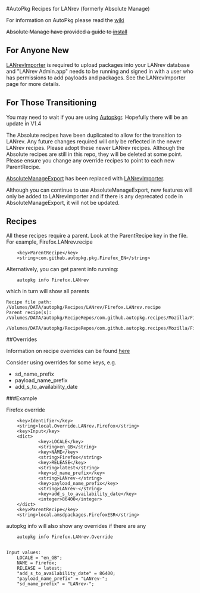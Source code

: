 #AutoPkg Recipes for LANrev (formerly Absolute Manage)

For information on AutoPkg please read the [wiki](https://github.com/autopkg/autopkg/wiki/Getting-Started)

~~Absolute Manage have provided a guide to [install](http://forums.absolute.com/kb.php?a=1062&hilit=autopkg)~~

## For Anyone New
[LANrevImporter](https://github.com/jbaker10/LANrevImporter) is required to upload packages into your LANrev database and "LANrev Admin.app" needs to be running and signed in with a user who has permissions to add payloads and packages.  See the LANrevImporter page for more details.

## For Those Transitioning

You may need to wait if you are using [Autopkgr](https://github.com/lindegroup/autopkgr).  Hopefully there will be an update in V1.4

The Absolute recipes have been duplicated to allow for the transition to LANrev.  Any future changes required will only be reflected in the newer LANrev recipes.  Please adopt these newer LANrev recipes.  Although the Absolute recipes are still in this repo, they will be deleted at some point.  Please ensure you change any override recipes to point to each new ParentRecipe.

[AbsoluteManageExport](https://github.com/tburgin/AbsoluteManageExport) has been replaced with [LANrevImporter](https://github.com/jbaker10/LANrevImporter).

Although you can continue to use AbsoluteManageExport, new features will only be added to LANrevImporter and if there is any deprecated code in AbsoluteManageExport, it will not be updated.

## Recipes

All these recipes require a parent.  Look at the ParentRecipe key in the file.  For example, Firefox.LANrev.recipe

        <key>ParentRecipe</key>
        <string>com.github.autopkg.pkg.Firefox_EN</string>
        
Alternatively, you can get parent info running:

        autopkg info Firefox.LANrev
        
which in turn will show all parents

    Recipe file path:    /Volumes/DATA/autopkg/Recipes/LANrev/Firefox.LANrev.recipe
    Parent recipe(s):    /Volumes/DATA/autopkg/RecipeRepos/com.github.autopkg.recipes/Mozilla/Firefox.pkg.recipe
                         /Volumes/DATA/autopkg/RecipeRepos/com.github.autopkg.recipes/Mozilla/Firefox.download.recipe

##Overrides

Information on recipe overrides can be found [here](https://github.com/autopkg/autopkg/wiki/Recipe-Overrides)

Consider using overrides for some keys, e.g.

* sd\_name\_prefix
* payload\_name\_prefix
* add\_s\_to\_availability\_date

###Example

Firefox override

        <key>Identifier</key>
        <string>local.Override.LANrev.Firefox</string>
        <key>Input</key>
        <dict>
                <key>LOCALE</key>
                <string>en_GB</string>
                <key>NAME</key>
                <string>Firefox</string>
                <key>RELEASE</key>
                <string>latest</string>
                <key>sd_name_prefix</key>
                <string>LANrev-</string>
                <key>payload_name_prefix</key>
                <string>LANrev-</string>
                <key>add_s_to_availability_date</key>
                <integer>86400</integer>
        </dict>
        <key>ParentRecipe</key>
        <string>local.amsdpackages.FirefoxESR</string>

autopkg info will also show any overrides if there are any

        autopkg info Firefox.LANrev.Override


    Input values: 
        LOCALE = "en_GB";
        NAME = Firefox;
        RELEASE = latest;
        "add_s_to_availability_date" = 86400;
        "payload_name_prefix" = "LANrev-";
        "sd_name_prefix" = "LANrev-";
